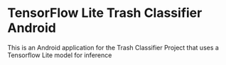 # TensorFlow Lite Trash Classifier Android

This is an Android application for the Trash Classifier Project that uses a Tensorflow Lite model for inference
